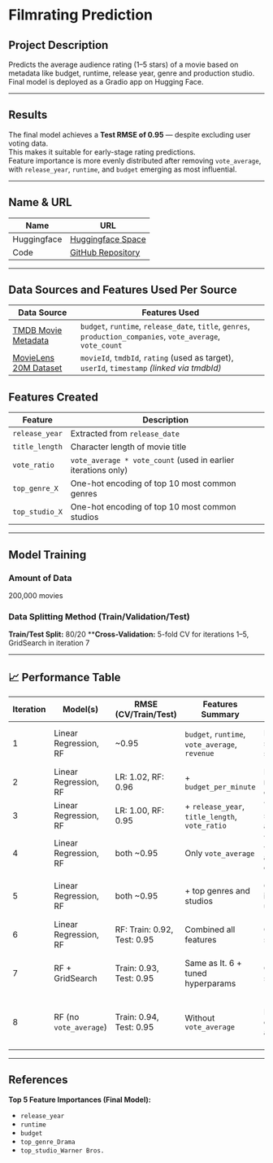 # Filmrating Prediction

## Project Description  
Predicts the average audience rating (1–5 stars) of a movie based on metadata like budget, runtime, release year, genre and production studio.
Final model is deployed as a Gradio app on Hugging Face.

---

## Results  
The final model achieves a **Test RMSE of 0.95** — despite excluding user voting data.  
This makes it suitable for early-stage rating predictions.  
Feature importance is more evenly distributed after removing `vote_average`, with `release_year`, `runtime`, and `budget` emerging as most influential.

---

## Name & URL

| Name           | URL                                                                 |
|----------------|----------------------------------------------------------------------|
| Huggingface    | [Huggingface Space](https://huggingface.co/spaces/pereilea/movie_rating_guesser) |
| Code           | [GitHub Repository](https://github.com/LeandroPS7/-End-to-End-Machine-Learning-project-) |

---

## Data Sources and Features Used Per Source

| Data Source                                                                                  | Features Used                                                              |
|-----------------------------------------------------------------------------------------------|-----------------------------------------------------------------------------|
| [TMDB Movie Metadata](https://www.kaggle.com/datasets/tmdb/tmdb-movie-metadata)              | `budget`, `runtime`, `release_date`, `title`, `genres`, `production_companies`, `vote_average`, `vote_count` |
| [MovieLens 20M Dataset](https://www.kaggle.com/datasets/grouplens/movielens-20m-dataset)     | `movieId`, `tmdbId`, `rating` (used as target), `userId`, `timestamp` *(linked via tmdbId)* |


## Features Created

| Feature               | Description                                                                 |
|-----------------------|-----------------------------------------------------------------------------|
| `release_year`        | Extracted from `release_date`                                               |
| `title_length`        | Character length of movie title                                             |
| `vote_ratio`          | `vote_average * vote_count` (used in earlier iterations only)              |
| `top_genre_X`         | One-hot encoding of top 10 most common genres                               |
| `top_studio_X`        | One-hot encoding of top 10 most common studios                              |

---

## Model Training

### Amount of Data  
200,000 movies 

### Data Splitting Method (Train/Validation/Test)  
**Train/Test Split:** 80/20
****Cross-Validation:** 5-fold CV for iterations 1–5, GridSearch in iteration 7

---

## 📈 Performance Table

| Iteration | Model(s)             | RMSE (CV/Train/Test)          | Features Summary                             | Hypothesis                                               | Result                                                       |
|-----------|----------------------|-------------------------------|----------------------------------------------|-----------------------------------------------------------|--------------------------------------------------------------|
| 1         | Linear Regression, RF| ~0.95                         | `budget`, `runtime`, `vote_average`, `revenue` | Baseline features should provide some signal              | Models show limited predictive power                        |
| 2         | Linear Regression, RF| LR: 1.02, RF: 0.96            | + `budget_per_minute`                         | Budget per minute might correlate better                  | Slight RF improvement, LR worse                            |
| 3         | Linear Regression, RF| LR: 1.00, RF: 0.95            | + `release_year`, `title_length`, `vote_ratio` | Time and vote strength should add signal                  | No major improvement                                        |
| 4         | Linear Regression, RF| both ~0.95                    | Only `vote_average`                           | Test if `vote_average` alone is strong enough             | Surprisingly powerful alone                                |
| 5         | Linear Regression, RF| both ~0.95                    | + top genres and studios                      | Content/producer info might be useful                     | Same RMSE, but more diverse features                       |
| 6         | Linear Regression, RF| RF: Train: 0.92, Test: 0.95   | Combined all features                         | Combination may stabilize variance                        | Stable, but `vote_average` dominates                       |
| 7         | RF + GridSearch      | Train: 0.93, Test: 0.95       | Same as It. 6 + tuned hyperparams             | Optimization should help                                 | Best performing model, but no breakthrough                |
| 8         | RF (no `vote_average`)| Train: 0.94, Test: 0.95       | Without `vote_average`                        | Fairer feature distribution for app deployment            | Same performance, better feature spread → used in app  |
---

## References  
**Top 5 Feature Importances (Final Model):**

- `release_year`
- `runtime`
- `budget`
- `top_genre_Drama`
- `top_studio_Warner Bros.`

